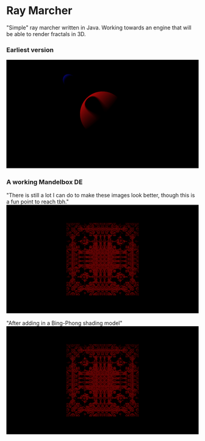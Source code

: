 # Ray Marcher
 "Simple" ray marcher written in Java. Working towards an engine that will be able to render fractals in 3D.
 
 ### Earliest version
 ![first_image](/res/Image1.png)

 ### A working Mandelbox DE
 "There is still a lot I can do to make these images look better, though this is a fun point to reach tbh."
 ![first_fractal](/res/Image2.png)

 "After adding in a Bing-Phong shading model"
 ![shaded](/res/Image2.png)